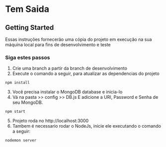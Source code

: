 # Tem Saida



## Getting Started

Essas instruções fornecerão uma cópia do projeto em execução na sua máquina local para fins de desenvolvimento e teste

### Siga estes passos

1) Crie uma branch a partir da branch de desenvolvimento
2) Execute o comando a seguir, para atualizar as dependencias do projeto

```
npm install
```
3) Você precisa instalar o MongoDB database e inicia-lo
4) Vá na pasta  >> config >> DB.js E adicione a URI, Password e Senha de seu MongoDB. 

```
npm start
```
5) Projeto roda no  http://localhost:3000
6) Tambem é necessario rodar o NodeJs, inicie ele executando o comando a seguir:

```
nodemon server
```
